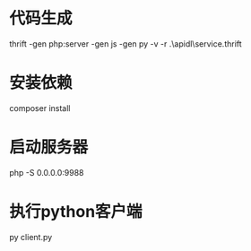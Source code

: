# 代码生成
thrift -gen php:server -gen js -gen py -v -r .\apidl\service.thrift

# 安装依赖
composer install

# 启动服务器
php -S 0.0.0.0:9988

# 执行python客户端
py client.py
